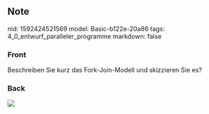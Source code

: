 ## Note
nid: 1592424521569
model: Basic-b122e-20a86
tags: 4_0_entwurf_paralleler_programme
markdown: false

### Front
Beschreiben Sie kurz das Fork-Join-Modell und skizzieren Sie es?

### Back
<img src="paste-82f0fe4c98fb9db600cde3943c78ef9440a5261f.jpg">
